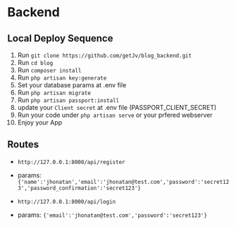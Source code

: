 Backend
=======

Local Deploy Sequence
---------------------

1. Run `git clone https://github.com/getJv/blog_backend.git`
2. Run `cd blog`
3. Run `composer install`
4. Run `php artisan key:generate`
5. Set your database params at .env file 
6. Run `php artisan migrate`
6. Run `php artisan passport:install`
7. update your `Client secret` at .env file (PASSPORT_CLIENT_SECRET)
7. Run your code under `php artisan serve`  or your prfered webserver
8. Enjoy your App

Routes
------

* `http://127.0.0.1:8000/api/register` 
* params: `{'name':'jhonatan','email':'jhonatan@test.com','password':'secret123','password_confirmation':'secret123'}`

* `http://127.0.0.1:8000/api/login` 
* params: `{'email':'jhonatan@test.com','password':'secret123'}`
